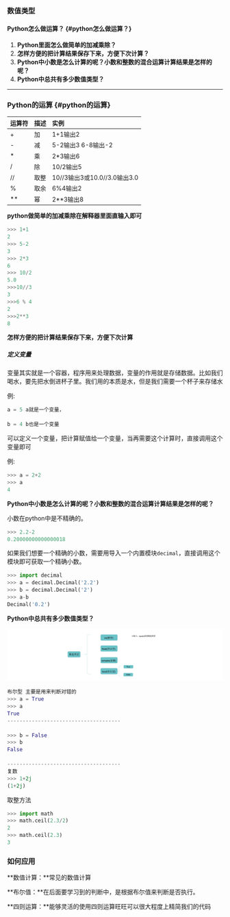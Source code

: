 ### 数值类型

#### Python怎么做运算？ {#python怎么做运算？}

1. **Python里面怎么做简单的加减乘除？**
2. **怎样方便的把计算结果保存下来，方便下次计算？**
3. **Python中小数是怎么计算的呢？小数和整数的混合运算计算结果是怎样的呢？**
4. **Python中总共有多少数值类型？**

---

### Python的运算 {#python的运算}

| 运算符 | 描述 | 实例 |
| :--- | :--- | :--- |
| + | 加 | 1+1输出2 |
| - | 减 | 5-2输出3 6-8输出-2 |
| \* | 乘 | 2\*3输出6 |
| / | 除 | 10/2输出5 |
| // | 取整 | 10//3输出3或10.0//3.0输出3.0 |
| % | 取余 | 6%4输出2 |
| \*\* | 幂 | 2\*\*3输出8 |

**python做简单的加减乘除在解释器里面直输入即可**

```py
>>> 1+1
2
>>> 5-2
3
>>> 2*3
6
>>> 10/2
5.0
>>>10//3
3
>>>6 % 4
2
>>>2**3
8
```

**怎样方便的把计算结果保存下来，方便下次计算**

##### 定义变量

变量其实就是一个容器，程序用来处理数据，变量的作用就是存储数据。比如我们喝水，要先把水倒进杯子里。我们用的本质是水，但是我们需要一个杯子来存储水

例:

```py
a = 5 a就是一个变量，

b = 4 b也是一个变量
```

可以定义一个变量，把计算赋值给一个变量，当再需要这个计算时，直接调用这个变量即可

例:

```py
>>> a = 2+2
>>> a
4
```

**Python中小数是怎么计算的呢？小数和整数的混合运算计算结果是怎样的呢？**

小数在python中是不精确的。

```py
>>> 2.2-2
0.20000000000000018
```

如果我们想要一个精确的小数，需要用导入一个内置模块`decimal`，直接调用这个模块即可获取一个精确小数。

```py
>>> import decimal
>>> a = decimal.Decimal('2.2')
>>> b = decimal.Decimal('2')
>>> a-b
Decimal('0.2')
```

**Python中总共有多少数值类型？**

![](/assets/shujuleixing.jpg)

```py
布尔型 主要是用来判断对错的
>>> a = True
>>> a
True
-------------------------------------

>>> b = False
>>> b
False

-------------------------------------
复数
>>> 1+2j
(1+2j)
```

取整方法

```py
>>> import math
>>> math.ceil(2.3/2)  
2
>>> math.ceil(2.3)
3
```

### 如何应用

**数值计算：**常见的数值计算

**布尔值：**在后面要学习到的判断中，是根据布尔值来判断是否执行。

**四则运算：**能够灵活的使用四则运算旺旺可以很大程度上精简我们的代码

